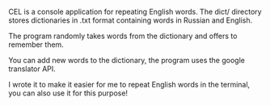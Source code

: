 CEL is a console application for repeating English words. The dict/ directory stores dictionaries in .txt format containing words in Russian and English. 

The program randomly takes words from the dictionary and offers to remember them.

You can add new words to the dictionary, the program uses the google translator API.

I wrote it to make it easier for me to repeat English words in the terminal, you can also use it for this purpose!
